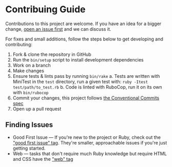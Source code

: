 # Contribuing Guide

Contributions to this project are welcome. If you have an idea for a bigger change, [open an issue first](https://github.com/brettchalupa/graphql-docs/issues/new/choose) and we can discuss it.

For fixes and small additions, follow the steps below to get developing and contributing:

1. Fork & clone the repository in GitHub
2. Run the `bin/setup` script to install development dependencies
3. Work on a branch
4. Make changes
5. Ensure tests & lints pass by running `bin/rake`
  a. Tests are written with MiniTest in the `test` directory, run a given test with: `ruby -Itest test/path/to_test.rb`
  b. Code is linted with RuboCop, run it on its own with `bin/rubocop`
6. Commit your changes, this project follows [the Conventional Commits spec](https://www.conventionalcommits.org/en/v1.0.0/)
7. Open up a pull request

## Finding Issues

- Good First Issue — If you're new to the project or Ruby, check out the ["good first issue" tag](https://github.com/brettchalupa/graphql-docs/issues?q=is%3Aopen+is%3Aissue+label%3A%22good+first+issue%22). They're smaller, approachable issues if you're just getting started.
- Web — tasks that don't require much Ruby knowledge but require HTML and CSS have the ["web" tag](https://github.com/brettchalupa/graphql-docs/issues?q=is%3Aopen+is%3Aissue+label%3A%22web%22+)
